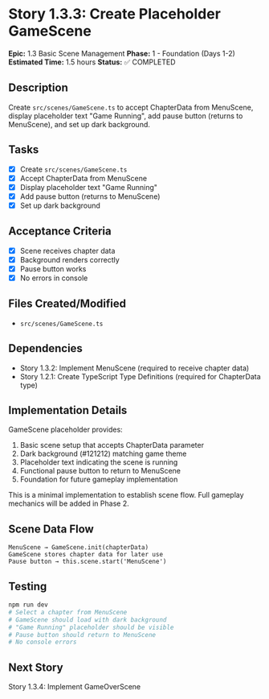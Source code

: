 # Story 1.3.3: Create Placeholder GameScene

**Epic:** 1.3 Basic Scene Management
**Phase:** 1 - Foundation (Days 1-2)
**Estimated Time:** 1.5 hours
**Status:** ✅ COMPLETED

## Description
Create `src/scenes/GameScene.ts` to accept ChapterData from MenuScene, display placeholder text "Game Running", add pause button (returns to MenuScene), and set up dark background.

## Tasks
- [x] Create `src/scenes/GameScene.ts`
- [x] Accept ChapterData from MenuScene
- [x] Display placeholder text "Game Running"
- [x] Add pause button (returns to MenuScene)
- [x] Set up dark background

## Acceptance Criteria
- [x] Scene receives chapter data
- [x] Background renders correctly
- [x] Pause button works
- [x] No errors in console

## Files Created/Modified
- `src/scenes/GameScene.ts`

## Dependencies
- Story 1.3.2: Implement MenuScene (required to receive chapter data)
- Story 1.2.1: Create TypeScript Type Definitions (required for ChapterData type)

## Implementation Details
GameScene placeholder provides:
1. Basic scene setup that accepts ChapterData parameter
2. Dark background (#121212) matching game theme
3. Placeholder text indicating the scene is running
4. Functional pause button to return to MenuScene
5. Foundation for future gameplay implementation

This is a minimal implementation to establish scene flow. Full gameplay mechanics will be added in Phase 2.

## Scene Data Flow
```
MenuScene → GameScene.init(chapterData)
GameScene stores chapter data for later use
Pause button → this.scene.start('MenuScene')
```

## Testing
```bash
npm run dev
# Select a chapter from MenuScene
# GameScene should load with dark background
# "Game Running" placeholder should be visible
# Pause button should return to MenuScene
# No console errors
```

## Next Story
Story 1.3.4: Implement GameOverScene
